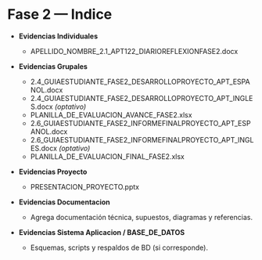 # Fase 2 — Indice

- **Evidencias Individuales**
  - APELLIDO_NOMBRE_2.1_APT122_DIARIOREFLEXIONFASE2.docx

- **Evidencias Grupales**
  - 2.4_GUIAESTUDIANTE_FASE2_DESARROLLOPROYECTO_APT_ESPANOL.docx
  - 2.4_GUIAESTUDIANTE_FASE2_DESARROLLOPROYECTO_APT_INGLES.docx *(optativo)*
  - PLANILLA_DE_EVALUACION_AVANCE_FASE2.xlsx
  - 2.6_GUIAESTUDIANTE_FASE2_INFORMEFINALPROYECTO_APT_ESPANOL.docx
  - 2.6_GUIAESTUDIANTE_FASE2_INFORMEFINALPROYECTO_APT_INGLES.docx *(optativo)*
  - PLANILLA_DE_EVALUACION_FINAL_FASE2.xlsx

- **Evidencias Proyecto**
  - PRESENTACION_PROYECTO.pptx

- **Evidencias Documentacion**
  - Agrega documentación técnica, supuestos, diagramas y referencias.

- **Evidencias Sistema Aplicacion / BASE_DE_DATOS**
  - Esquemas, scripts y respaldos de BD (si corresponde).